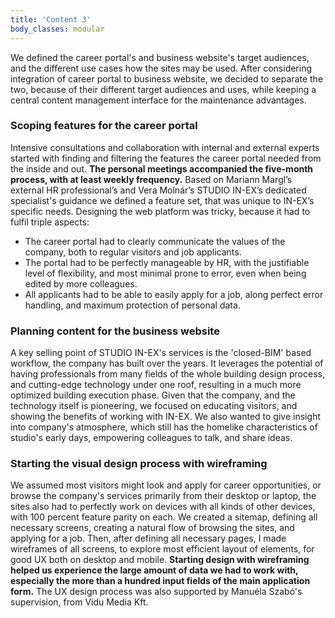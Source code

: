 ```yaml
---
title: 'Content 3'
body_classes: modular
---
```


We defined the career portal's and business website's target audiences, and the different use cases how the sites may be used. After considering integration of career portal to business website, we decided to separate the two, because of their different target audiences and uses, while keeping a central content management interface for the maintenance advantages.

### Scoping features for the career portal

Intensive consultations and collaboration with internal and external experts started with finding and filtering the features the career portal needed from the inside and out. **The personal meetings accompanied the five-month process, with at least weekly frequency.** Based on Mariann Margl’s external HR professional’s and Vera Molnár’s STUDIO IN-EX’s dedicated specialist's guidance we defined a feature set, that was unique to IN-EX’s specific needs. Designing the web platform was tricky, because it had to fulfil triple aspects:
* The career portal had to clearly communicate the values of the company, both to regular visitors and job applicants.
* The portal had to be perfectly manageable by HR, with the justifiable level of flexibility, and most minimal prone to error, even when being edited by more colleagues.
* All applicants had to be able to easily apply for a job, along perfect error handling, and maximum protection of personal data.

### Planning content for the business website

A key selling point of STUDIO IN-EX's services is the 'closed-BIM' based workflow, the company has built over the years. It leverages the potential of having professionals from many fields of the whole building design process, and cutting-edge technology under one roof, resulting in a much more optimized building execution phase. Given that the company, and the technology itself is pioneering, we focused on educating visitors, and showing the benefits of working with IN-EX. We also wanted to give insight into company's atmosphere, which still has the homelike characteristics of studio's early days, empowering colleagues to talk, and share ideas.

### Starting the visual design process with wireframing

We assumed most visitors might look and apply for career opportunities, or browse the company's services primarily from their desktop or laptop, the sites also had to perfectly work on devices with all kinds of other devices, with 100 percent feature parity on each. We created a sitemap, defining all necessary screens, creating a natural flow of browsing the sites, and applying for a job. Then, after defining all necessary pages, I made wireframes of all screens, to explore most efficient layout of elements, for good UX both on desktop and mobile. **Starting design with wireframing helped us experience the large amount of data we had to work with, especially the more than a hundred input fields of the main application form.** The UX design process was also supported by Manuéla Szabó's supervision, from Vidu Media Kft.